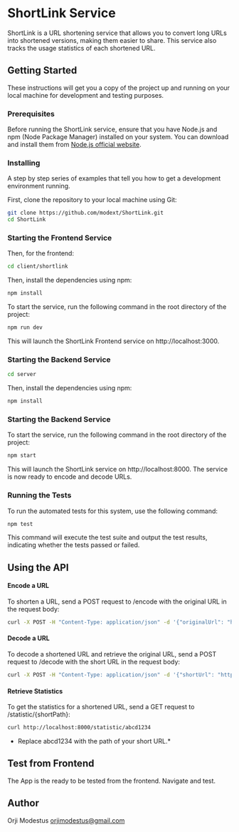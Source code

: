 # ShortLink Service

ShortLink is a URL shortening service that allows you to convert long URLs into shortened versions, making them easier to share. This service also tracks the usage statistics of each shortened URL.

## Getting Started

These instructions will get you a copy of the project up and running on your local machine for development and testing purposes.

### Prerequisites

Before running the ShortLink service, ensure that you have Node.js and npm (Node Package Manager) installed on your system. You can download and install them from [Node.js official website](https://nodejs.org/).

### Installing

A step by step series of examples that tell you how to get a development environment running.

First, clone the repository to your local machine using Git:

```sh
git clone https://github.com/modext/ShortLink.git
cd ShortLink

```
### Starting the Frontend Service
Then, for the frontend:
```sh
cd client/shortlink
```
Then, install the dependencies using npm:
```sh
npm install
```

To start the service, run the following command in the root directory of the project:
```sh
npm run dev
```
This will launch the ShortLink Frontend service on http://localhost:3000. 
### Starting the Backend Service
```sh
cd server
```

Then, install the dependencies using npm:
```sh
npm install
```
### Starting the Backend Service
To start the service, run the following command in the root directory of the project:
```sh
npm start
```
This will launch the ShortLink service on http://localhost:8000. The service is now ready to encode and decode URLs.

### Running the Tests
To run the automated tests for this system, use the following command:
```sh
npm test
```
This command will execute the test suite and output the test results, indicating whether the tests passed or failed.

## Using the API
#### Encode a URL
To shorten a URL, send a POST request to /encode with the original URL in the request body:

```sh
curl -X POST -H "Content-Type: application/json" -d '{"originalUrl": "http://example.com"}' http://localhost:8000/encode
```
#### Decode a URL
To decode a shortened URL and retrieve the original URL, send a POST request to /decode with the short URL in the request body:
```sh
curl -X POST -H "Content-Type: application/json" -d '{"shortUrl": "http://short.url/abcd1234"}' http://localhost:8000/decode
```
#### Retrieve Statistics
To get the statistics for a shortened URL, send a GET request to /statistic/{shortPath}:

```sh
curl http://localhost:8000/statistic/abcd1234
```
* Replace abcd1234 with the path of your short URL.*
  
## Test from Frontend
The App is the ready to be tested from the frontend. Navigate and test.

## Author
Orji Modestus
orjimodestus@gmail.com

